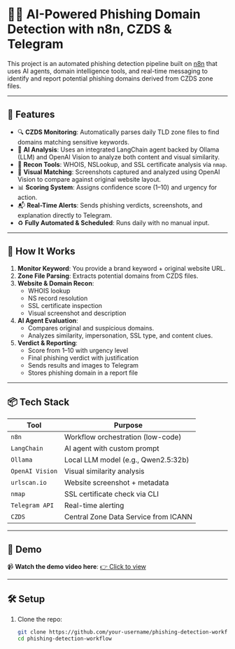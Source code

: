 # 🕵️‍♂️ AI-Powered Phishing Domain Detection with n8n, CZDS & Telegram

This project is an automated phishing detection pipeline built on [n8n](https://n8n.io/) that uses AI agents, domain intelligence tools, and real-time messaging to identify and report potential phishing domains derived from CZDS zone files.

---

## 🚀 Features

- 🔍 **CZDS Monitoring**: Automatically parses daily TLD zone files to find domains matching sensitive keywords.
- 🧠 **AI Analysis**: Uses an integrated LangChain agent backed by Ollama (LLM) and OpenAI Vision to analyze both content and visual similarity.
- 🔐 **Recon Tools**: WHOIS, NSLookup, and SSL certificate analysis via `nmap`.
- 📸 **Visual Matching**: Screenshots captured and analyzed using OpenAI Vision to compare against original website layout.
- 📊 **Scoring System**: Assigns confidence score (1–10) and urgency for action.
- 📬 **Real-Time Alerts**: Sends phishing verdicts, screenshots, and explanation directly to Telegram.
- ♻️ **Fully Automated & Scheduled**: Runs daily with no manual input.

---

## 🧠 How It Works

1. **Monitor Keyword**: You provide a brand keyword + original website URL.
2. **Zone File Parsing**: Extracts potential domains from CZDS files.
3. **Website & Domain Recon**:
    - WHOIS lookup
    - NS record resolution
    - SSL certificate inspection
    - Visual screenshot and description
4. **AI Agent Evaluation**:
    - Compares original and suspicious domains.
    - Analyzes similarity, impersonation, SSL type, and content clues.
5. **Verdict & Reporting**:
    - Score from 1–10 with urgency level
    - Final phishing verdict with justification
    - Sends results and images to Telegram
    - Stores phishing domain in a report file

---

## 📦 Tech Stack

| Tool            | Purpose                               |
|-----------------|----------------------------------------|
| `n8n`           | Workflow orchestration (low-code)      |
| `LangChain`     | AI agent with custom prompt            |
| `Ollama`        | Local LLM model (e.g., Qwen2.5:32b)    |
| `OpenAI Vision` | Visual similarity analysis             |
| `urlscan.io`    | Website screenshot + metadata          |
| `nmap`          | SSL certificate check via CLI          |
| `Telegram API`  | Real-time alerting                     |
| `CZDS`          | Central Zone Data Service from ICANN   |

---

## 📸 Demo

📹 **Watch the demo video here**: [👉 Click to view](https://your-demo-video-link.com)

---

## 🛠️ Setup

1. Clone the repo:
   ```bash
   git clone https://github.com/your-username/phishing-detection-workflow.git
   cd phishing-detection-workflow
